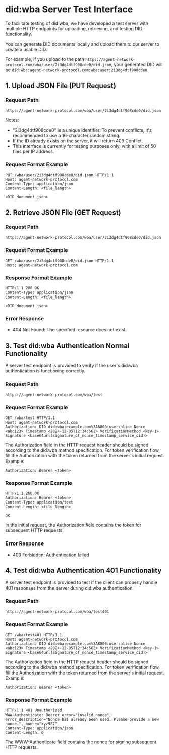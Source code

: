 # did:wba Server Test Interface

To facilitate testing of did:wba, we have developed a test server with multiple HTTP endpoints for uploading, retrieving, and testing DID functionality.

You can generate DID documents locally and upload them to our server to create a usable DID.

For example, if you upload to the path `https://agent-network-protocol.com/wba/user/2i3dg4dtf908cde0/did.json`, your generated DID will be `did:wba:agent-network-protocol.com:wba:user:2i3dg4dtf908cde0`.

## 1. Upload JSON File (PUT Request)

### Request Path
`https://agent-network-protocol.com/wba/user/2i3dg4dtf908cde0/did.json`

Notes:
- "2i3dg4dtf908cde0" is a unique identifier. To prevent conflicts, it's recommended to use a 16-character random string.
- If the ID already exists on the server, it will return 409 Conflict.
- This interface is currently for testing purposes only, with a limit of 50 files per IP address.

### Request Format Example
```plaintext
PUT /wba/user/2i3dg4dtf908cde0/did.json HTTP/1.1
Host: agent-network-protocol.com
Content-Type: application/json
Content-Length: <file_length>

<DID_document_json>
```

## 2. Retrieve JSON File (GET Request)

### Request Path
`https://agent-network-protocol.com/wba/user/2i3dg4dtf908cde0/did.json`

### Request Format Example
```plaintext
GET /wba/user/2i3dg4dtf908cde0/did.json HTTP/1.1
Host: agent-network-protocol.com
```

### Response Format Example
```plaintext
HTTP/1.1 200 OK
Content-Type: application/json
Content-Length: <file_length>

<DID_document_json>
```

### Error Response
- 404 Not Found: The specified resource does not exist.

## 3. Test did:wba Authentication Normal Functionality

A server test endpoint is provided to verify if the user's did:wba authentication is functioning correctly.

### Request Path
`https://agent-network-protocol.com/wba/test`

### Request Format Example
```plaintext
GET /wba/test HTTP/1.1
Host: agent-network-protocol.com
Authorization: DID did:wba:example.com%3A8800:user:alice Nonce <abc123> Timestamp <2024-12-05T12:34:56Z> VerificationMethod <key-1> Signature <base64url(signature_of_nonce_timestamp_service_did)>
```

The Authorization field in the HTTP request header should be signed according to the did:wba method specification.
For token verification flow, fill the Authorization with the token returned from the server's initial request. Example:

```plaintext
Authorization: Bearer <token>
```

### Response Format Example
```plaintext
HTTP/1.1 200 OK
Authorization: Bearer <token>
Content-Type: application/text
Content-Length: <file_length>

OK
```

In the initial request, the Authorization field contains the token for subsequent HTTP requests.

### Error Response
- 403 Forbidden: Authentication failed

## 4. Test did:wba Authentication 401 Functionality

A server test endpoint is provided to test if the client can properly handle 401 responses from the server during did:wba authentication.

### Request Path
`https://agent-network-protocol.com/wba/test401`

### Request Format Example
```plaintext
GET /wba/test401 HTTP/1.1
Host: agent-network-protocol.com
Authorization: DID did:wba:example.com%3A8800:user:alice Nonce <abc123> Timestamp <2024-12-05T12:34:56Z> VerificationMethod <key-1> Signature <base64url(signature_of_nonce_timestamp_service_did)>
```

The Authorization field in the HTTP request header should be signed according to the did:wba method specification.
For token verification flow, fill the Authorization with the token returned from the server's initial request. Example:

```plaintext
Authorization: Bearer <token>
```

### Response Format Example
```plaintext
HTTP/1.1 401 Unauthorized
WWW-Authenticate: Bearer error="invalid_nonce", error_description="Nonce has already been used. Please provide a new nonce.", nonce="xyz987"
Content-Type: application/json
Content-Length: 0
```

The WWW-Authenticate field contains the nonce for signing subsequent HTTP requests.





